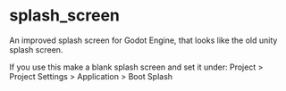 # splash_screen
An improved splash screen for Godot Engine, that looks like the old unity splash screen.

If you use this make a blank splash screen and set it under: Project > Project Settings > Application > Boot Splash

